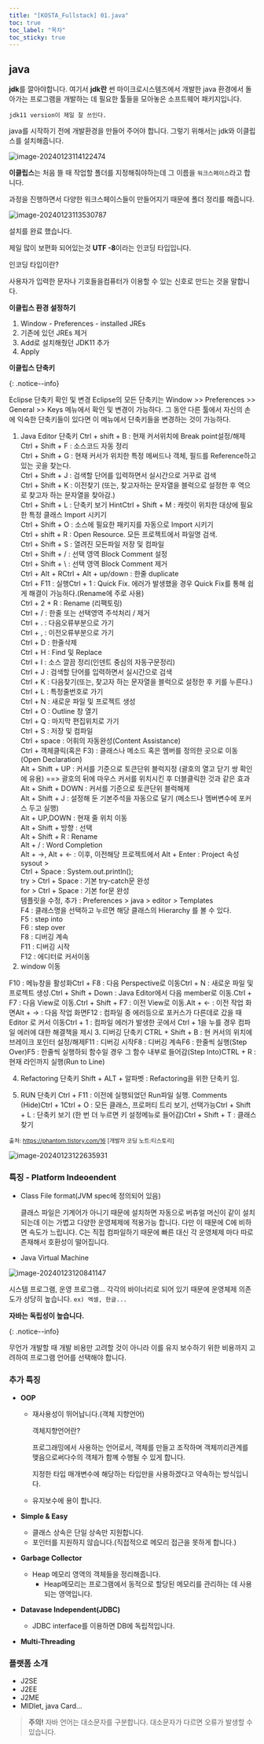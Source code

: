 ```yaml
---
title: "[KOSTA_Fullstack] 01.java"
toc: true
toc_label: "목차"
toc_sticky: true
---
```


## java



<span class="hlm">**jdk**</span>를 깔아야합니다. 여기서 **jdk란** 썬 마이크로시스템즈에서 개발한 java 환경에서 돌아가는 프로그램을 개발하는 데 필요한 툴들을 모아놓은 소프트웨어 패키지입니다.

`jdk11 version이 제일 잘 쓰인다.`

java를 시작하기 전에 개발환경을 만들어 주어야 합니다. 그렇기 위해서는 jdk와 이클립스를 설치해줍니다.

![image-20240123114122474](/images/2024-01-23-첫날/image-20240123114122474.png)

**이클립스**는 처음 뜰 때 작업할 폴더를 지정해줘야하는데 그 이름을 `워크스페이스`라고 합니다.

과정을 진행하면서 다양한 워크스페이스들이 만들어지기 때문에 폴더 정리를 해줍니다.

![image-20240123113530787](/images/2024-01-23-첫날/image-20240123113530787.png)

설치를 완료 했습니다.

제일 많이 보편화 되어있는것 <span class ="hlm">**UTF -8**</span>이라는 인코딩 타입입니다.

인코딩 타입이란?

사용자가 입력한 문자나 기호들을컴퓨터가 이용할 수 있는 신호로 만드는 것을 말합니다.



**이클립스 환경 설정하기**

1. Window - Preferences - installed JREs 
2. 기존에 있던 JREs 제거
3. Add로 설치해줬던 JDK11 추가
4. Apply



**이클립스 단축키**

{: .notice--info}

Eclipse 단축키 확인 및 변경
Eclipse의 모든 단축키는 Window >> Preferences >> General >> Keys 메뉴에서 확인 및 변경이 가능하다. 그 동안 다른 툴에서 자신의 손에 익숙한 단축키들이 있다면 이 메뉴에서 단축키들을 변경하는 것이 가능하다.

1. Java Editor 단축키
Ctrl + shift + B : 현재 커서위치에 Break point설정/해제<br/>Ctrl + Shift + F : 소스코드 자동 정리<br/>Ctrl + Shift + G : 현재 커서가 위치한 특정 메써드나 객체, 필드를 Reference하고 있는 곳을 찾는다.<br/>Ctrl + Shift + J : 검색할 단어를 입력하면서 실시간으로 거꾸로 검색<br/>Ctrl + Shift + K : 이전찾기 (또는, 찾고자하는 문자열을 블럭으로 설정한 후 역으로 찾고자 하는 문자열을 찾아감.)<br/>Ctrl + Shift + L : 단축키 보기 HintCtrl + Shift + M : 캐럿이 위치한 대상에 필요한 특정 클래스 Import 시키기<br/>Ctrl + Shift + O : 소스에 필요한 패키지를 자동으로 Import 시키기<br/>Ctrl + shift + R : Open Resource. 모든 프로젝트에서 파일명 검색.<br/>Ctrl + Shift + S : 열려진 모든파일 저장 및 컴파일<br/>Ctrl + Shift + / : 선택 영역 Block Comment 설정<br/>Ctrl + Shift + \ : 선택 영역 Block Comment 제거<br/>Ctrl + Alt + RCtrl + Alt + up/down : 한줄 duplicate<br/>Ctrl + F11 : 실행Ctrl + 1 : Quick Fix. 에러가 발생했을 경우 Quick Fix를 통해 쉽게 해결이 가능하다.(Rename에 주로 사용)<br/>Ctrl + 2 + R : Rename (리팩토링)<br/>Ctrl + / : 한줄 또는 선택영역 주석처리 / 제거<br/>Ctrl + . : 다음오류부분으로 가기<br/>Ctrl + , : 이전오류부분으로 가기<br/>Ctrl + D : 한줄삭제<br/>Ctrl + H : Find 및 Replace<br/>Ctrl + I : 소스 깔끔 정리(인덴트 중심의 자동구문정리)<br/>Ctrl + J : 검색할 단어를 입력하면서 실시간으로 검색<br/>Ctrl + K : 다음찾기(또는, 찾고자 하는 문자열을 블럭으로 설정한 후 키를 누른다.)<br/>Ctrl + L : 특정줄번호로 가기<br/>Ctrl + N : 새로운 파일 및 프로젝트 생성<br/>Ctrl + O : Outline 창 열기<br/>Ctrl + Q : 마지막 편집위치로 가기<br/>Ctrl + S : 저장 및 컴파일<br/>Ctrl + space : 어휘의 자동완성(Content Assistance)<br/>Ctrl + 객체클릭(혹은 F3) : 클래스나 메소드 혹은 멤버를 정의한 곳으로 이동(Open Declaration)<br/>Alt + Shift + UP : 커서를 기준으로 토큰단위 블럭지정 (괄호의 열고 닫기 쌍 확인에 유용)  ==> 괄호의 뒤에 마우스 커서를 위치시킨 후 더블클릭한 것과 같은 효과<br/>Alt + Shift + DOWN : 커서를 기준으로 토큰단위 블럭해제<br/>Alt + Shift + J : 설정해 둔 기본주석을 자동으로 달기 (메소드나 멤버변수에 포커스 두고 실행)<br/>Alt + UP,DOWN : 현재 줄 위치 이동<br/>Alt + Shift + 방향 : 선택<br/>Alt + Shift + R : Rename<br/>Alt + / : Word Completion<br/>Alt + ->, Alt + <- : 이후, 이전해당 프로젝트에서 Alt + Enter : Project 속성sysout > <br/>Ctrl + Space : System.out.println();<br/>try > Ctrl + Space : 기본 try-catch문 완성<br/>for > Ctrl + Space : 기본 for문 완성<br/>템플릿을 수정, 추가 : Preferences > java > editor > Templates<br/>F4 : 클래스명을 선택하고 누르면 해당 클래스의 Hierarchy 를 볼 수 있다.<br/>F5 : step into<br/>F6 : step over<br/>F8 : 디버깅 계속<br/>F11 : 디버깅 시작<br/>F12 : 에디터로 커서이동
2. window 이동

F10 : 메뉴창을 활성화Ctrl + F8 : 다음 Perspective로 이동Ctrl + N : 새로운 파일 및 프로젝트 생성.Ctrl + Shift + Down : Java Editor에서 다음 member로 이동.Ctrl + F7 : 다음 View로 이동.Ctrl + Shift + F7 : 이전 View로 이동.Alt + <- : 이전 작업 화면Alt + -> : 다음 작업 화면F12 : 컴파일 중 에러등으로 포커스가 다른데로 갔을 때 Editor 로 커서 이동Ctrl + 1 : 컴파일 에러가 발생한 곳에서 Ctrl + 1을 누를 경우 컴파일 에러에 대한 해결책을 제시
3. 디버깅 단축키
CTRL + Shift + B : 현 커서의 위치에 브레이크 포인터 설정/해제F11 : 디버깅 시작F8 : 디버깅 계속F6 : 한줄씩 실행(Step Over)F5 : 한줄씩 실행하되 함수일 경우 그 함수 내부로 들어감(Step Into)CTRL + R : 현재 라인까지 실행(Run to Line)

4. Refactoring 단축키
Shift + ALT + 알파벳 : Refactoring을 위한 단축키 임.

5. RUN 단축키
Ctrl + F11 : 이전에 실행되었던 Run파일 실행.
Comments   (Hide)Ctrl + 1Ctrl + O : 모든 클래스, 프로퍼티 트리 보기, 선택가능Ctrl + Shift + L : 단축키 보기 (한 번 더 누르면 키 설정메뉴로 들어감)Ctrl + Shift + T : 클래스 찾기

<small>출처: https://phantom.tistory.com/16 [개발자 코딩 노트:티스토리]</small>

![image-20240123122635931](/../../images/2024-01-23-첫날/image-20240123122635931.png)

### 특징 - Platform Indeoendent

- Class File format(JVM spec에 정의되어 있음)

  클래스 파일은 기계어가 아니기 때문에 설치하면 자동으로 버츄얼 머신이 같이 설치되는데 이는 가볍고 다양한 운영체제에 적용가능 합니다. 다만 이 때문에 C에 비하면 속도가 느립니다. C는 직접 컴파일하기 때문에 빠른 대신 각 운영체제 마다 따로 존재해서 호환성이 떨어집니다.

- Java Virtual Machine

![image-20240123120841147](/../../images/2024-01-23-첫날/image-20240123120841147.png)

시스템 프로그램, 운영 프로그램... 각각의 바이너리로 되어 있기 때문에 운영체제 의존도가 상당히 높습니다.
`ex) 엑셀, 한글...`

<span class="hlm">**자바는 독립성이 높습니다.**</span>

{: .notice--info}

무언가 개발할 때 개발 비용만 고려할 것이 아니라 이를 유지 보수하기 위한 비용까지 고려하여 프로그램 언어를 선택해야 합니다.

### 추가 특징

- **OOP**

  - 재사용성이 뛰어납니다.(객체 지향언어)

    <span class="hlm">객체지향언어란?</span>

    프로그래밍에서 사용하는 언어로서, 객체를 만들고 조작하며 객체끼리관계를 맺음으로써다수의 객체가 함꼐 수행될 수 있게 합니다.

    지정한 타입 매개변수에 해당하는 타입만을 사용하겠다고 약속하는 방식입니다.

  - 유지보수에 용이 합니다.

- **Simple & Easy**

  - 클래스 상속은 단일 상속만 지원합니다.
  - 포인터를 지원하지 않습니다.(직접적으로 메모리 접근을 못하게 합니다.)

- **Garbage Collector**

  - Heap 메모리 영역의 객체들을 정리해줍니다.
    - Heap메모리는 프로그램에서 동적으로 할당된 메모리를 관리하는 데 사용되는 영역입니다. 

- **Datavase Independent(JDBC)**

  - JDBC interface를 이용하면 DB에 독립적입니다.

- **Multi-Threading**



### 플랫폼 소개

- J2SE
- J2EE
- J2ME
- MIDlet, java Card...

> **주의!**
> 자바 언어는 대소문자를 구분합니다. 대소문자가 다르면 오류가 발생할 수 있습니다.